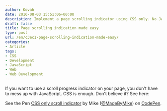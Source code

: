 ```yaml
---
author: Kovah
date: 2016-08-03 15:51:06+00:00
description: Implement a page scrolling indicator using CSS only. No JavaScript.
draft: false
title: Page scrolling indication made easy
type: post
url: /en/c3ec1-page-scrolling-indication-made-easy/
categories:
- Article
tags:
- CSS
- Development
- JavaScript
- Web
- Web Development
---
```


If you want to use a scroll progress indicator on your page, you don't have to mess up with JavaScript. CSS is enough. Don't believe it? See here:

See the Pen [CSS only scroll indicator](http://codepen.io/MadeByMike/pen/ZOrEmr/) by Mike ([@MadeByMike](http://codepen.io/MadeByMike)) on [CodePen](http://codepen.io).


